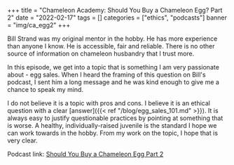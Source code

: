 +++
title = "Chameleon Academy: Should You Buy a Chameleon Egg? Part 2"
date = "2022-02-17"
tags = []
categories = ["ethics", "podcasts"]
banner = "img/ca_egg2"
+++

Bill Strand was my original mentor in the hobby. He has more experience than anyone I know. He is accessible, fair and reliable. There is no other source of information on chameleon husbandry that I trust more.

In this episode, we get into a topic that is something I am very passionate about - egg sales. When I heard the framing of this question on Bill's podcast, I sent him a long message and he was kind enough to give me a chance to speak my mind.

I do not believe it is a topic with pros and cons. I believe it is an ethical question with a clear [answer]({{< ref "/blog/egg_sales_101.md" >}}). It is always easy to justify questionable practices by pointing at something that is worse. A healthy, individually-raised juvenile is the standard I hope we can work towards in the hobby. From my work on the topic, I hope that is very clear.

Podcast link: [Should You Buy a Chameleon Egg Part 2](https://chameleonacademy.com/s7e11-should-i-buy-a-chameleon-egg-part-2/)